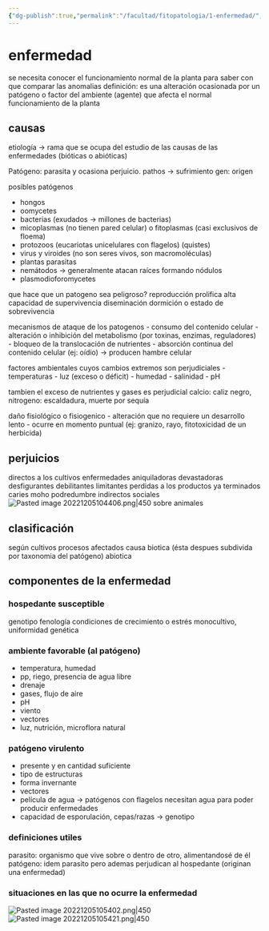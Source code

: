 ```yaml
---
{"dg-publish":true,"permalink":"/facultad/fitopatologia/1-enfermedad/","tags":["fitopatologia"],"dgShowFileTree":true,"dgShowToc":true}
---
```


# enfermedad
se necesita conocer el funcionamiento normal de la planta para saber con que comparar las anomalias
definición: es una alteración ocasionada por un patógeno o factor del ambiente (agente) que afecta el normal funcionamiento de la planta
## causas
etiología → rama que se ocupa del estudio de las causas de las enfermedades (bióticas o abióticas)

Patógeno: parasita y ocasiona perjuicio.
pathos → sufrimiento
gen: origen

posibles patógenos
- hongos
-   oomycetes
-   bacterias (exudados → millones de bacterias)
-   micoplasmas (no tienen pared celular) o fitoplasmas (casi exclusivos de floema)
-   protozoos (eucariotas unicelulares con flagelos) (quistes)
-   virus y viroides (no son seres vivos, son macromoléculas)
-   plantas parasitas
-   nemátodos → generalmente atacan raíces formando nódulos
-   plasmodioforomycetes

que hace que un patogeno sea peligroso?
	reproducción prolifica
	alta capacidad de supervivencia
	diseminación
	dormición o estado de sobrevivencia

mecanismos de ataque de los patogenos
	-   consumo del contenido celular
	-   alteración o inhibición del metabolismo (por toxinas, enzimas, reguladores)
	-   bloqueo de la translocación de nutrientes
	-   absorción continua del contenido celular (ej: oídio) → producen hambre celular

factores ambientales cuyos cambios extremos son perjudiciales
	-   temperaturas
	-   luz (exceso o déficit)
	-   humedad
	-   salinidad
	-   pH

tambien el exceso de nutrientes y gases es perjudicial
	calcio: caliz negro, nitrogeno: escaldadura, muerte por sequía

daño fisiológico o fisiogenico
	-   alteración que no requiere un desarrollo lento
	-   ocurre en momento puntual (ej: granizo, rayo, fitotoxicidad de un herbicida)

 
## perjuicios
directos a los cultivos
	enfermedades aniquiladoras
	devastadoras
	desfigurantes
	debilitantes
	limitantes
perdidas a los productos ya terminados
	caries
	moho
	podredumbre
indirectos
	sociales
		![Pasted image 20221205104406.png|450](/img/user/facultad/fitopatologia/adjuntos/Pasted%20image%2020221205104406.png)
	sobre animales

## clasificación
según
	cultivos
	procesos afectados
	causa
		biotica (ésta despues subdivida por taxonomia del patógeno)
		abiotica

## componentes de la enfermedad

### hospedante susceptible

genotipo
fenología
condiciones de crecimiento o estrés
monocultivo, uniformidad genética

### ambiente favorable (al patógeno)
-   temperatura, humedad
-   pp, riego, presencia de agua libre
-   drenaje
-   gases, flujo de aire
-   pH
-   viento
-   vectores
-   luz, nutrición, microflora natural

### patógeno virulento
-   presente y en cantidad suficiente
-   tipo de estructuras
-   forma invernante
-   vectores
-   película de agua → patógenos con flagelos necesitan agua para poder producir enfermedades
-   capacidad de esporulación, cepas/razas -> genotipo

### definiciones utiles
parasito: organismo que vive sobre o dentro de otro, alimentandosé de él
patógeno: idem parasito pero ademas perjudican al hospedante (originan una enfermedad)

### situaciones en las que no ocurre la enfermedad
![Pasted image 20221205105402.png|450](/img/user/facultad/fitopatologia/adjuntos/Pasted%20image%2020221205105402.png)
![Pasted image 20221205105421.png|450](/img/user/facultad/fitopatologia/adjuntos/Pasted%20image%2020221205105421.png)